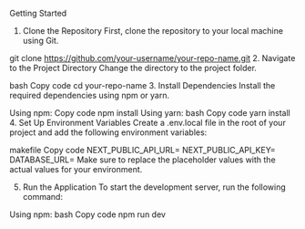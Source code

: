 Getting Started
1. Clone the Repository
First, clone the repository to your local machine using Git.

git clone https://github.com/your-username/your-repo-name.git
2. Navigate to the Project Directory
Change the directory to the project folder.

bash
Copy code
cd your-repo-name
3. Install Dependencies
Install the required dependencies using npm or yarn.

Using npm:
Copy code
npm install
Using yarn:
bash
Copy code
yarn install
4. Set Up Environment Variables
Create a .env.local file in the root of your project and add the following environment variables:

makefile
Copy code
NEXT_PUBLIC_API_URL=<your-api-url>
NEXT_PUBLIC_API_KEY=<your-api-key>
DATABASE_URL=<your-database-url>
Make sure to replace the placeholder values with the actual values for your environment.

5. Run the Application
To start the development server, run the following command:

Using npm:
bash
Copy code
npm run dev